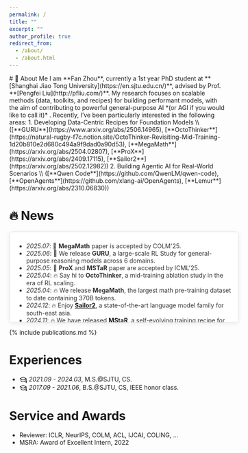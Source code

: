 ```yaml
---
permalink: /
title: ""
excerpt: ""
author_profile: true
redirect_from:
  - /about/
  - /about.html
---
```



<span class='anchor' id='about-me'></span>

<link href='https://fonts.googleapis.com/css?family=Turret+Road:400,600,400italic,600italic,300,300italic'
    rel='stylesheet' type='text/css'>
# 🐨 About Me
I am **Fan Zhou**, currently a 1st year PhD student at **[Shanghai Jiao Tong University](https://en.sjtu.edu.cn/)**, advised by Prof. **[Pengfei Liu](http://pfliu.com/)**.
My research focuses on scalable methods (data, toolkits, and recipes) for building performant models, with the aim of contributing to powerful general-purpose AI *(or AGI if you would like to call it)* . 
Recently, I’ve been particularly interested in the following areas:
1. Developing Data-Centric Recipes for Foundation Models \\
  ([**GURU**](https://www.arxiv.org/abs/2506.14965), [**OctoThinker**](https://natural-rugby-f7c.notion.site/OctoThinker-Revisiting-Mid-Training-1d20b810e2d680c494a9f9dad0a90d53), [**MegaMath**](https://arxiv.org/abs/2504.02807), [**ProX**](https://arxiv.org/abs/2409.17115), [**Sailor2**](https://arxiv.org/abs/2502.12982))
2. Building Agentic AI for Real-World Scenarios \\
  ([**Qwen Code**](https://github.com/QwenLM/qwen-code), [**OpenAgents**](https://github.com/xlang-ai/OpenAgents), [**Lemur**](https://arxiv.org/abs/2310.06830))





# 🔥 News

<style>  
    .scrollable-area {  
        max-height: 190px;  
        overflow-y: auto;  
        box-shadow: 0 2px 12px rgba(0, 0, 0, 0.08);  /* 更柔和的阴影 */
        padding: 10px 15px;  /* 增加内边距让内容不贴边 */
        color: #333;
        border: 1px solid #e0e0e0;  /* 浅灰色边框 */
        border-radius: 8px;  /* 圆角边框 */
        background-color: #ffffff;  /* 确保背景是白色 */
    }
    /* 设置滚动条的宽度和轨道背景 */
    .scrollable-area::-webkit-scrollbar {
        width: 8px;
    }
    /* 设置滚动条轨道 */
    .scrollable-area::-webkit-scrollbar-track {
        background: #f1f1f1;
        border-radius: 4px;
    }
    /* 设置滚动条滑块 */
    .scrollable-area::-webkit-scrollbar-thumb {
        background: #888;
        border-radius: 4px;
    }

    /* 鼠标悬停在滑块上时的样式 */
    .scrollable-area::-webkit-scrollbar-thumb:hover {
        background: #555;
    }
    .pdf {
        text-decoration: none;
        color: #122c8b;
    }
    .code {
        text-decoration: none;
        color: #122c8b;
    }
    .title{
        color: #374798;
    }
</style>

<div class="scrollable-area" style="width:100%;">
    <ul>
        <li><em>2025.07</em>: 📄 <strong>MegaMath</strong> paper is accepted by COLM'25.</li>
        <li><em>2025.06</em>: 🙋 We release <strong>GURU</strong>, a large-scale RL Study for general-purpose reasoning models across 6 domains.</li>
        <li><em>2025.05</em>: 📄 <strong>ProX</strong> and <strong>MSTaR</strong> paper are accepted by ICML'25.</li>
        <li><em>2025.04</em>: 🔥 Say hi to <strong>OctoThinker</strong>, a mid-training ablation study in the era of RL scaling.</li>
        <li><em>2025.04</em>: 🔥 We release <strong>MegaMath</strong>, the largest math pre-training dataset to date containing 370B tokens.</li>
        <li><em>2024.12</em>: 🔥 Enjoy <a href="https://sea-sailor.github.io/blog/sailor2/"><strong>Sailor2</strong></a>, a state-of-the-art language model family for south-east asia.</li>
        <li><em>2024.11</em>: 🔥 We have released <a href="https://mstar-lmm.github.io/"><strong>MStaR</strong></a>, a self-evolving training recipe for multimodal reasoning.</li>
        <li><em>2024.09</em>: 🔥 We have released <a href="https://arxiv.org/abs/2409.17115"><strong>ProX</strong></a>, a small-LM-based pre-training data refining framework!</li>
        <li><em>2024.09</em>: 📄 <strong>OlympicArena</strong> paper is accepted by Neurips'24.</li>
        <li><em>2024.07</em>: 📄 <strong>OpenAgents</strong> paper is accepted by COLM'24.</li>
        <li><em>2024.05</em>: 📄 <strong>Preference Dissection</strong> paper is accepted by ACL'24.</li>
        <li><em>2024.01</em>: 📄 Our <strong>Lemur</strong> paper(Agent Model) is accepted by ICLR'24 (<strong><font color="#cc0000">Spotlight</font></strong>, 5%).</li>  
        <li><em>2023.10</em>: 🔥 We've built <a href="https://github.com/xlang-ai/OpenAgents">OpenAgents</a>, an open platform for language agents in the wild!</li>  
        <li><em>2023.10</em>: 🙋 We have released <a href="https://arxiv.org/abs/2310.06830">Lemur-70B</a>, an agentic language model based on LLama-2!</li>  
        <li><em>2023.04</em>: 🔥 New <a href="https://arxiv.org/abs/2304.07995">preprint</a> applying <strong>symbolic tasks</strong> in <strong>instruction tuning</strong></li>  
        <li><em>2022.10</em>: 📄 Our <strong>TaCube</strong> paper(Table QA) is accepted by EMNLP'22 (<strong><font color="#cc0000">Oral</font></strong> Presentation).</li>  
    </ul>  
</div>

{% include publications.md %}

# Experiences

<!-- 

═══════════════════════

2017 ──────► 2021      2021 ──────► 2024      2024 ──────► Present
    B.S.                  M.S.                    Ph.D.
    IEEE Honor            Computer               Computer
    Class               Science                Science
═══════════════════════════════════════════════════════════════

        🏛️ SJTU           🏛️ SJTU             🏛️ SJTU 
-->

- <img src="images/education.png" width=18em style="vertical-align: middle;"> _2021.09 - 2024.03_, M.S.@SJTU, CS.
- <img src="images/education.png" width=18em style="vertical-align: middle;"> _2017.09 - 2021.06_, B.S.@SJTU, CS, IEEE honor class.

<!-- 
🎯 Hidden Professional Journey (Easter Egg!)
═══════════════════════════════════════════════

     🏢 MSRA (2021-2022)
        │
        ├─► Data & Knowledge Intelligence
        └─► Award of Excellence
        
     🌟 XLang-HKU (2023)
        │
        └─► Cross-lingual AI Research
        
     🌊 Sea AI Lab (2024-present)
        │
        └─► Research Collaborator, Singapore
        
     🧪 Shanghai AI Lab (2024)
        │
        └─► Research Assistant
        
     🚀 LLM360 (2024-2025)
        │
        └─► Open Source LLM Initiative
        
     ⚡ Qwen Team (2025-present)
        │
        └─► Next-Gen Language Models

ASCII Art by Fan Zhou 🎨
-->

# Service and Awards

- Reviewer: ICLR, NeurIPS, COLM, ACL, IJCAI, COLING, ...
- MSRA: Award of Excellent Intern, 2022
<!-- - Outstanding Graduates of SJTU, 2021 -->
<!-- - SJTU Academic Scholarship, 2017~2020 -->
<!-- - Shanghai City Scholarship(≈top 5%), 2018 -->